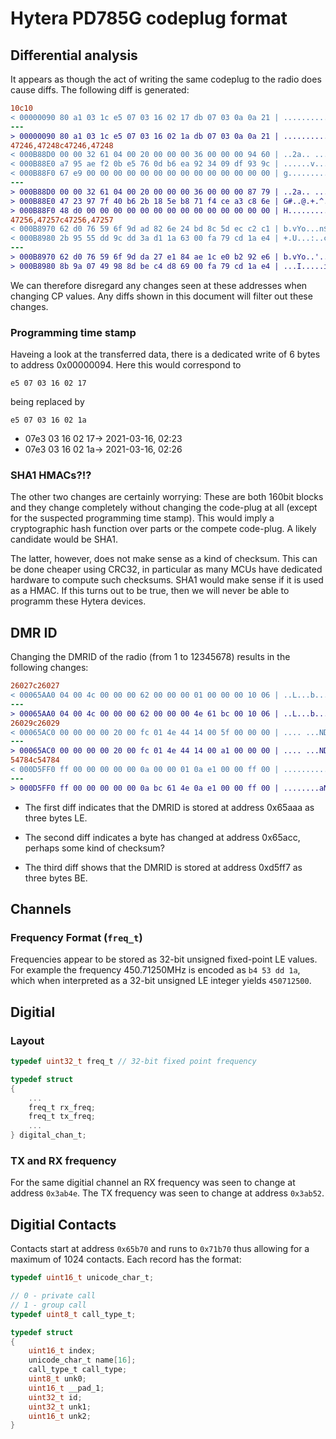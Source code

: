 # Hytera PD785G codeplug format

## Differential analysis

It appears as though the act of writing the same codeplug to the radio does
cause diffs. The following diff is generated:

```diff
10c10
< 00000090 80 a1 03 1c e5 07 03 16 02 17 db 07 03 0a 0a 21 | ...............!
---
> 00000090 80 a1 03 1c e5 07 03 16 02 1a db 07 03 0a 0a 21 | ...............!
47246,47248c47246,47248
< 000B88D0 00 00 32 61 04 00 20 00 00 00 36 00 00 00 94 60 | ..2a.. ...6....`
< 000B88E0 a7 95 ae f2 0b e5 76 0d b6 ea 92 34 09 df 93 9c | ......v....4....
< 000B88F0 67 e9 00 00 00 00 00 00 00 00 00 00 00 00 00 00 | g...............
---
> 000B88D0 00 00 32 61 04 00 20 00 00 00 36 00 00 00 87 79 | ..2a.. ...6....y
> 000B88E0 47 23 97 7f 40 b6 2b 18 5e b8 71 f4 ce a3 c8 6e | G#..@.+.^.q....n
> 000B88F0 48 d0 00 00 00 00 00 00 00 00 00 00 00 00 00 00 | H...............
47256,47257c47256,47257
< 000B8970 62 d0 76 59 6f 9d ad 82 6e 24 bd 8c 5d ec c2 c1 | b.vYo...n$..]...
< 000B8980 2b 95 55 dd 9c dd 3a d1 1a 63 00 fa 79 cd 1a e4 | +.U...:..c..y...
---
> 000B8970 62 d0 76 59 6f 9d da 27 e1 84 ae 1c e0 b2 92 e6 | b.vYo..'........
> 000B8980 8b 9a 07 49 98 8d be c4 d8 69 00 fa 79 cd 1a e4 | ...I.....i..y...
```

We can therefore disregard any changes seen at these addresses when changing CP
values.  Any diffs shown in this document will filter out these changes.

### Programming time stamp 
Haveing a look at the transferred data, there is a dedicated write of 6 bytes to address 
0x00000094. Here this would correspond to 
```
e5 07 03 16 02 17
```
being replaced by 
```
e5 07 03 16 02 1a
```
 - 07e3 03 16 02 17-> 2021-03-16, 02:23
 - 07e3 03 16 02 1a-> 2021-03-16, 02:26

### SHA1 HMACs?!?
The other two changes are certainly worrying: These are both 160bit blocks and they change completely without changing the code-plug at all (except for the suspected programming time stamp). This would imply a cryptographic hash function over parts or the compete code-plug. A likely candidate would be SHA1. 

The latter, however, does not make sense as a kind of checksum. This can be done cheaper using CRC32, in particular as many MCUs have dedicated hardware to compute such checksums. SHA1 would make sense if it is used as a HMAC. If this turns out to be true, then we will never be able to programm these Hytera devices.


## DMR ID

Changing the DMRID of the radio (from 1 to 12345678) results in the following
changes:

```diff
26027c26027
< 00065AA0 04 00 4c 00 00 00 62 00 00 00 01 00 00 00 10 06 | ..L...b.........
---
> 00065AA0 04 00 4c 00 00 00 62 00 00 00 4e 61 bc 00 10 06 | ..L...b...Na....
26029c26029
< 00065AC0 00 00 00 00 20 00 fc 01 4e 44 14 00 5f 00 00 00 | .... ...ND.._...
---
> 00065AC0 00 00 00 00 20 00 fc 01 4e 44 14 00 a1 00 00 00 | .... ...ND......
54784c54784
< 000D5FF0 ff 00 00 00 00 00 0a 00 00 01 0a e1 00 00 ff 00 | ................
---
> 000D5FF0 ff 00 00 00 00 00 0a bc 61 4e 0a e1 00 00 ff 00 | ........aN......

``` 

- The first diff indicates that the DMRID is stored at address 0x65aaa as three
  bytes LE.
  
- The second diff indicates a byte has changed at address 0x65acc, perhaps some
  kind of checksum?
  
- The third diff shows that the DMRID is stored at address 0xd5ff7 as three
  bytes BE.

## Channels
### Frequency Format (`freq_t`)

Frequencies appear to be stored as 32-bit unsigned fixed-point LE values. For
example the frequency 450.71250MHz is encoded as `b4 53 dd 1a`, which when
interpreted as a 32-bit unsigned LE integer yields `450712500`.

## Digitial
### Layout

```c
typedef uint32_t freq_t // 32-bit fixed point frequency

typedef struct
{
    ...
    freq_t rx_freq;
    freq_t tx_freq;
    ...
} digital_chan_t;

```

### TX and RX frequency

For the same digitial channel an RX frequency was seen to change at address
`0x3ab4e`. The TX frequency was seen to change at address `0x3ab52`.

## Digitial Contacts

Contacts start at address `0x65b70` and runs to `0x71b70` thus allowing for a
maximum of 1024 contacts. Each record has the format:

```c
typedef uint16_t unicode_char_t;

// 0 - private call
// 1 - group call
typedef uint8_t call_type_t;

typedef struct
{
    uint16_t index;
    unicode_char_t name[16];
    call_type_t call_type;
    uint8_t unk0;
    uint16_t __pad_1;
    uint32_t id;
    uint32_t unk1;
    uint16_t unk2;
}

```
